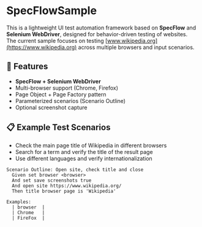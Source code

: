 # SpecFlowSample

This is a lightweight UI test automation framework based on **SpecFlow** and **Selenium WebDriver**, designed for behavior-driven testing of websites.  
The current sample focuses on testing [www.wikipedia.org](https://www.wikipedia.org) across multiple browsers and input scenarios.

## 🧪 Features

- **SpecFlow + Selenium WebDriver**
- Multi-browser support (Chrome, Firefox)
- Page Object + Page Factory pattern
- Parameterized scenarios (Scenario Outline)
- Optional screenshot capture

## 📋 Example Test Scenarios

- Check the main page title of Wikipedia in different browsers
- Search for a term and verify the title of the result page
- Use different languages and verify internationalization

```gherkin
Scenario Outline: Open site, check title and close
  Given set browser <browser>
  And set save screenshots true
  And open site https://www.wikipedia.org/
  Then title browser page is 'Wikipedia'

Examples:
  | browser  |
  | Chrome   |
  | FireFox  |
